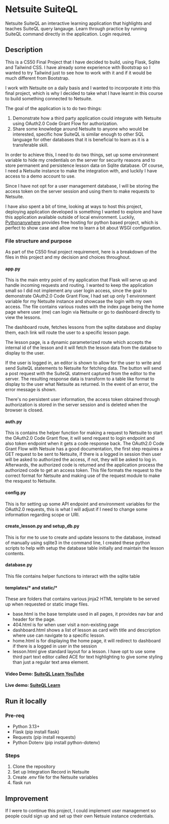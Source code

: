 # Netsuite SuiteQL

Netsuite SuiteQL an interactive learning application that highlights and teaches SuiteQL query langauge. Learn through practice by running SuiteQL command directly in the application. Login required.

## Description

This is a CS50 Final Project that I have decided to build, using Flask, Sqlite and Tailwind CSS. I have already some experience with Bootstrap so I wanted to try Tailwind just to see how to work with it and if it would be much different from Bootstrap.

I work with Netsuite on a daily basis and I wanted to incorporate it into this final project, which is why I decided to take what I have learnt in this course to build something connected to Netsuite.

The goal of the application is to do two things:
1. Demonstrate how a third party application could integrate with Netsuite using OAuth2.0 Code Grant Flow for authorization.
2. Share some knowledge around Netsuite to anyone who would be interested, specific how SuiteQL is similar enough to other SQL language for other databases that it is beneficial to learn as it is a transferable skill.

In order to achieve this, I need to do two things, set up some environment variable to hide my credentials on the server for security reasons and to store permanent and persistence lesson data on Sqlite database. Of course, I need a Netsuite instance to make the integration with, and luckily I have access to a demo account to use.

Since I have not opt for a user management database, I will be storing the access token on the server session and using them to make requests to Netsuite.

I have also spent a bit of time, looking at ways to host this project, deploying application developed is something I wanted to explore and have this application available outside of local environment. Luckily, [Pythonanywhere](https://www.pythonanywhere.com/) provides free hosting for python based project, which is perfect to show case and allow me to learn a bit about WSGI configuration.

### File structure and purpose

As part of the CS50 final project requirement, here is a breakdown of the files in this project and my decision and choices throughout.

#### app.py 
This is the main entry point of my application that Flask will serve up and handle incoming requests and routing. I wanted to keep the application small so I did not implement any user login access, since the goal to demonstrate OAuth2.0 Code Grant Flow, I had set up only 1 environment variable for my Netsuite instance and showcase the login with my own access. The file contains various routes with the index page being the home page where user (me) can login via Netsuite or go to dashboard directly to view the lessons.

The dashboard route, fetches lessons from the sqlite database and display them, each link will route the user to a specific lesson page.

The lesson page, is a dynamic parameterized route which accepts the internal id of the lesson and it will fetch the lesson data from the databse to display to the user.

If the user is logged in, an editor is shown to allow for the user to write and send SuiteQL statements to Netsuite for fetching data. The button will send a post request with the SuiteQL statment captured from the editor to the server. The resulting response data is transform to a table like format to display to the user what Netsuite as returned. In the event of an error, the error message is shown.

There's no persistent user information, the access token obtained through authorization is stored in the server session and is deleted when the browser is closed.

#### auth.py 
This is contains the helper function for making a request to Netsuite to start the OAuth2.0 Code Grant flow, it will send request to login endpoint and also token endpoint when it gets a code response back. The OAuth2.0 Code Grant Flow with Netsuie has a good documentation, the first step requires a GET request to be sent to Netsuite, if there is a logged in session then user will be asked to authorized the access, if not, they will be asked to log in. Afterwards, the authorized code is returned and the application process the authorized code to get an access token. This file formats the request to the correct format for Netsuite and making use of the request module to make the resquest to Netsuite.

#### config.py 
This is for setting up some API endpoint and environment variables for the OAuth2.0 requests, this is what I will adjust if I need to change some information regarding scope or URI.

#### create_lesson.py and setup_db.py

This is for me to use to create and update lessons to the database, instead of manually using sqlite3 in the command line, I created these python scripts to help with setup the database table initially and maintain the lesson contents.

#### database.py 
This file contains helper functions to interact with the sqlite table

#### templates/* and static/* 
These are folders that contains various jinja2 HTML template to be served up when requested or static image files.
- base.html is the base template used in all pages, it provides nav bar and header for the page.
- 404.html is for when user visit a non-existing page
- dashboard.html shows a list of lesson as card with title and description where use can navigate to a specific lesson.
- home.html is for displaying the home page, it will redirect to dashboard if there is a logged in user in the session
- lesson.html give standard layout for a lesson. I have opt to use some third part text editor called ACE for text highlighting to give some styling than just a regular text area element.


#### Video Demo:  [SuiteQL Learn YouTube](https://youtu.be/gOyiXoNTCqU)

#### Live demo: [SuiteQL Learn](https://ts2025dev.pythonanywhere.com/)

## Run it locally

### Pre-req

- Python 3.13+
- Flask (pip install flask)
- Requests (pip install requests)
- Python Dotenv (pip install python-dotenv)

### Steps
1. Clone the repository
2. Set up Integration Record in Netsuite
3. Create .env file for the Netsuite variables
4. flask run

## Improvement
If I were to continue this project, I could implement user management so people could sign up and set up their own Netsuie instance credentials. 